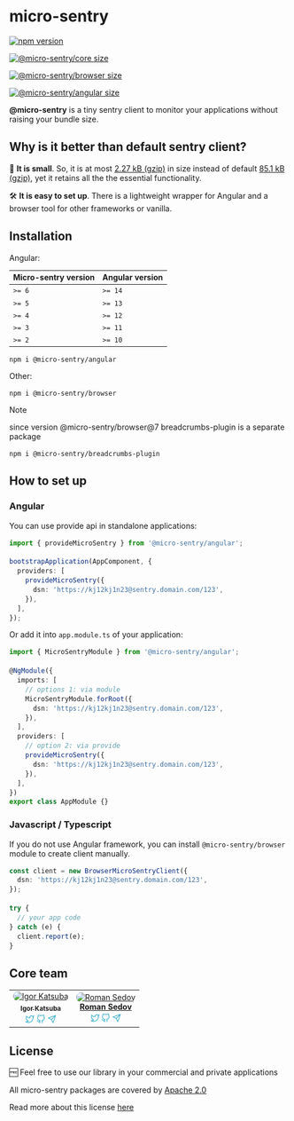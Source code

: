 # micro-sentry

[![npm version](https://img.shields.io/npm/v/@micro-sentry/angular.svg)](https://npmjs.com/package/@micro-sentry/angular)

[![@micro-sentry/core size](https://deno.bundlejs.com/?q=@micro-sentry%2Fcore&badge=detailed&badge-style=for-the-badge)](https://bundlejs.com/?q=@micro-sentry%2Fcore)

[![@micro-sentry/browser size](https://deno.bundlejs.com/?q=@micro-sentry%2Fbrowser&badge=detailed&badge-style=for-the-badge)](https://bundlejs.com/?q=@micro-sentry%2Fbrowser)

[![@micro-sentry/angular size](https://deno.bundlejs.com/?q=@micro-sentry%2Fangular&badge=detailed&badge-style=for-the-badge)](https://bundlejs.com/?q=@micro-sentry%2Fangular)

**@micro-sentry** is a tiny sentry client to monitor your applications without raising your bundle size.

## Why is it better than default sentry client?

👜 **It is small**. So, it is at most [2.27 kB (gzip)](https://bundlejs.com/?q=%40micro-sentry%2Fbrowser) in size instead of default [85.1 kB (gzip)](https://bundlejs.com/?q=%40sentry%2Fbrowser), yet it retains all the the essential functionality.

🛠 **It is easy to set up**. There is a lightweight wrapper for Angular and a browser tool for other frameworks or vanilla.

## Installation

Angular:

| Micro-sentry version | Angular version |
| -------------------- | --------------- |
| `>= 6`               | `>= 14`         |
| `>= 5`               | `>= 13`         |
| `>= 4`               | `>= 12`         |
| `>= 3`               | `>= 11`         |
| `>= 2`               | `>= 10`         |

```
npm i @micro-sentry/angular
```

Other:

```
npm i @micro-sentry/browser
```

> [!NOTE]
> since version @micro-sentry/browser@7 breadcrumbs-plugin is a separate package

```
npm i @micro-sentry/breadcrumbs-plugin
```

## How to set up

### Angular

You can use provide api in standalone applications:

```typescript
import { provideMicroSentry } from '@micro-sentry/angular';

bootstrapApplication(AppComponent, {
  providers: [
    provideMicroSentry({
      dsn: 'https://kj12kj1n23@sentry.domain.com/123',
    }),
  ],
});
```

Or add it into `app.module.ts` of your application:

```typescript
import { MicroSentryModule } from '@micro-sentry/angular';

@NgModule({
  imports: [
    // options 1: via module
    MicroSentryModule.forRoot({
      dsn: 'https://kj12kj1n23@sentry.domain.com/123',
    }),
  ],
  providers: [
    // option 2: via provide
    provideMicroSentry({
      dsn: 'https://kj12kj1n23@sentry.domain.com/123',
    }),
  ],
})
export class AppModule {}
```

### Javascript / Typescript

If you do not use Angular framework, you can install `@micro-sentry/browser` module to create client manually.

```ts
const client = new BrowserMicroSentryClient({
  dsn: 'https://kj12kj1n23@sentry.domain.com/123',
});

try {
  // your app code
} catch (e) {
  client.report(e);
}
```

## Core team

<table>
    <tr>
       <td align="center">
            <a href="https://twitter.com/katsuba_igor"
                ><img
                    src="https://github.com/IKatsuba.png?size=100"
                    width="100"
                    style="margin-bottom: -4px; border-radius: 8px;"
                    alt="Igor Katsuba"
                /><br /><sub><b>Igor Katsuba</b></sub></a
            >
            <div style="margin-top: 4px">
                <a
                    href="https://twitter.com/katsuba_igor"
                    title="Twitter"
                    ><img
                        style="width: 16px;"
                        width="16"
                        src="https://raw.githubusercontent.com/MarsiBarsi/readme-icons/main/twitter.svg"
                /></a>
                <a href="https://github.com/IKatsuba" title="Github"
                    ><img
                        width="16"
                        src="https://raw.githubusercontent.com/MarsiBarsi/readme-icons/main/github.svg"
                /></a>
                <a
                    href="https://t.me/Katsuba"
                    title="Telegram"
                    ><img
                        width="16"
                        src="https://raw.githubusercontent.com/MarsiBarsi/readme-icons/main/send.svg"
                /></a>
            </div>
        </td>
        <td align="center">
            <a href="https://twitter.com/marsibarsi"
                ><img
                    src="https://github.com/marsibarsi.png?size=100"
                    width="100"
                    style="margin-bottom: -4px; border-radius: 8px;"
                    alt="Roman Sedov"
                /><br /><b>Roman Sedov</b></a
            >
            <div style="margin-top: 4px">
                <a
                    href="https://twitter.com/marsibarsi"
                    title="Twitter"
                    ><img
                        width="16"
                        src="https://raw.githubusercontent.com/MarsiBarsi/readme-icons/main/twitter.svg"
                /></a>
                <a
                    href="https://github.com/marsibarsi"
                    title="GitHub"
                    ><img
                        width="16"
                        src="https://raw.githubusercontent.com/MarsiBarsi/readme-icons/main/github.svg"
                /></a>
                <a
                    href="https://t.me/marsibarsi"
                    title="Telegram"
                    ><img
                        width="16"
                        src="https://raw.githubusercontent.com/MarsiBarsi/readme-icons/main/send.svg"
                /></a>
            </div>
        </td>
    </tr>

</table>

## License

🆓 Feel free to use our library in your commercial and private applications

All micro-sentry packages are covered by [Apache 2.0](/LICENSE)

Read more about this license [here](https://choosealicense.com/licenses/apache-2.0/)
